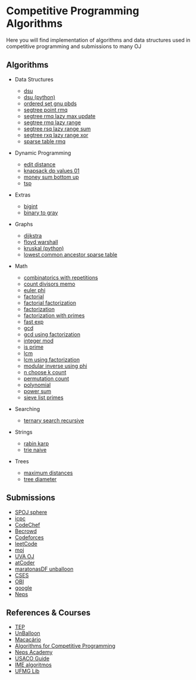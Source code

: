 # Competitive Programming Algorithms
Here you will find implementation of algorithms and data structures used in competitive programming and submissions to many OJ

## Algorithms
- Data Structures
    - [dsu](/algorithms/data-structures/dsu.cpp)
    - [dsu (python)](/algorithms/data-structures/dsu.py)
    - [ordered set gnu pbds](/algorithms/data-structures/ordered_set_gnu_pbds.cpp)
    - [segtree point rmq](/algorithms/data-structures/segtree_point_rmq.cpp)
    - [segtree rmq lazy max update](/algorithms/data-structures/segtree_rmq_lazy_max_update.cpp)
    - [segtree rmq lazy range](/algorithms/data-structures/segtree_rmq_lazy_range.cpp)
    - [segtree rsq lazy range sum](/algorithms/data-structures/segtree_rsq_lazy_range_sum.cpp)
    - [segtree rxq lazy range xor](/algorithms/data-structures/segtree_rxq_lazy_range_xor.cpp)
    - [sparse table rmq](/algorithms/data-structures/sparse_table_rmq.cpp)

- Dynamic Programming
    - [edit distance](/algorithms/dynamic-programming/edit_distance.cpp)
    - [knapsack dp values 01](/algorithms/dynamic-programming/knapsack_dp_values_01.cpp)
    - [money sum bottom up](/algorithms/dynamic-programming/money_sum_bottom_up.cpp)
    - [tsp](/algorithms/dynamic-programming/tsp.cpp)

- Extras
    - [bigint](/algorithms/extras/bigint.cpp)
    - [binary to gray](/algorithms/extras/binary_to_gray.cpp)

- Graphs
    - [dijkstra](/algorithms/graphs/dijkstra.cpp)
    - [floyd warshall](/algorithms/graphs/floyd_warshall.cpp)
    - [kruskal (python)](/algorithms/graphs/kruskal.py)
    - [lowest common ancestor sparse table](/algorithms/graphs/lowest_common_ancestor_sparse_table.cpp)

- Math
    - [combinatorics with repetitions](/algorithms/math/combinatorics_with_repetitions.cpp)
    - [count divisors memo](/algorithms/math/count_divisors_memo.cpp)
    - [euler phi](/algorithms/math/euler-phi.cpp)
    - [factorial](/algorithms/math/factorial.cpp)
    - [factorial factorization](/algorithms/math/factorial-factorization.cpp)
    - [factorization](/algorithms/math/factorization.cpp)
    - [factorization with primes](/algorithms/math/factorization-with-primes.cpp)
    - [fast exp](/algorithms/math/fast_exp.cpp)
    - [gcd](/algorithms/math/gcd.cpp)
    - [gcd using factorization](/algorithms/math/gcd-using-factorization.cpp)
    - [integer mod](/algorithms/math/integer_mod.cpp)
    - [is prime](/algorithms/math/is-prime.cpp)
    - [lcm](/algorithms/math/lcm.cpp)
    - [lcm using factorization](/algorithms/math/lcm-using-factorization.cpp)
    - [modular inverse using phi](/algorithms/math/modular-inverse-using-phi.cpp)
    - [n choose k count](/algorithms/math/n-choose-k-count.cpp)
    - [permutation count](/algorithms/math/permutation-count.cpp)
    - [polynomial](/algorithms/math/polynomial.cpp)
    - [power sum](/algorithms/math/power-sum.cpp)
    - [sieve list primes](/algorithms/math/sieve-list-primes.cpp)

- Searching
    - [ternary search recursive](/algorithms/searching/ternary_search_recursive.cpp)

- Strings
    - [rabin karp](/algorithms/strings/rabin-karp.cpp)
    - [trie naive](/algorithms/strings/trie-naive.cpp)

- Trees
    - [maximum distances](/algorithms/trees/maximum-distances.cpp)
    - [tree diameter](/algorithms/trees/tree_diameter.cpp)


## Submissions
- [SPOJ sphere](/submissions/SPOJ-sphere)
- [icpc](/submissions/icpc)
- [CodeChef](/submissions/CodeChef)
- [Becrowd](/submissions/Becrowd)
- [Codeforces](/submissions/Codeforces)
- [leetCode](/submissions/leetCode)
- [moj](/submissions/moj)
- [UVA OJ](/submissions/UVA-OJ)
- [atCoder](/submissions/atCoder)
- [maratonasDF unballoon](/submissions/maratonasDF_unballoon)
- [CSES](/submissions/CSES)
- [OBI](/submissions/OBI)
- [google](/submissions/google)
- [Neps](/submissions/Neps)

## References & Courses
- [TEP](https://github.com/edsomjr/TEP)
- [UnBalloon](https://github.com/UnBalloon/programacao-competitiva)
- [Macacário](https://github.com/splucs/Competitive-Programming)
- [Algorithms for Competitive Programming](https://cp-algorithms.com/)
- [Neps Academy](https://neps.academy/br/courses)
- [USACO Guide](https://usaco.guide/dashboard/)
- [IME algoritmos](https://www.ime.usp.br/~pf/algoritmos/idx.html)
- [UFMG Lib](https://github.com/brunomaletta/Biblioteca)
    


